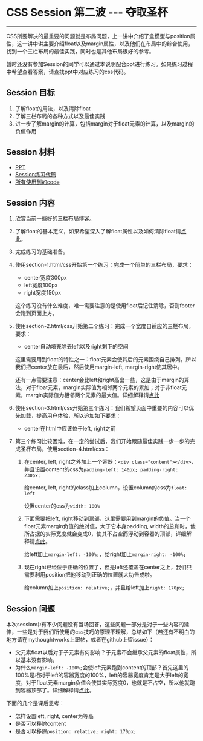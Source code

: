 # CSS Session 第二波 --- 夺取圣杯
---
CSS所要解决的最重要的问题就是布局问题，上一讲中介绍了盒模型与position属性，这一讲中讲主要介绍float以及margin属性，以及他们在布局中的综合使用，找到一个三栏布局的最佳实践，同时也是其他布局很好的参考。

暂时还没有参加Session的同学可以通过本说明配合ppt进行练习。如果练习过程中希望查看答案，请查找ppt中对应练习的css代码。
## Session 目标
1. 了解float的用法，以及清除float
2. 了解三栏布局的各种方式以及最佳实践
3. 进一步了解margin的计算，包括margin对于float元素的计算，以及margin的负值作用

## Session 材料
* [PPT](http://zation.github.com/session/css/layout/)
* [Session练习代码](https://github.com/zation/session/tree/gh-pages/css/layout/session)
* [所有使用到的code](https://github.com/zation/session/tree/gh-pages/css/layout)

## Session 内容
1. 欣赏当前一些好的三栏布局博客。
2. 了解float的基本定义，如果希望深入了解float属性以及如何清除float请[点此](http://www.qianduan.net/about-float.html)。
3. 完成练习的基础准备。
4. 使用section-1.html/css开始第一个练习：完成一个简单的三栏布局，要求：
	* center宽度300px
	* left宽度100px
	* right宽度150px
	
	这个练习没有什么难度，唯一需要注意的是使用float后记住清除，否则footer会跑到页面上方。
5. 使用section-2.html/css开始第二个练习：完成一个宽度自适应的三栏布局，要求：
	* center自动填充除去left以及right剩下的空间
	
	这里需要用到float的特性之一：float元素会使其后的元素围绕自己排列。所以我们把center放在最后，然后使用margin-left, margin-right使其居中。
	
	还有一点需要注意：center会比left和right高出一些，这是由于margin的算法，对于float元素，margin实际值为相邻两个元素的累加；对于非float元素，margin实际值为相邻两个元素的最大值。详细解释请[点此](http://w3help.org/zh-cn/kb/006/#header_3)
6. 使用section-3.html/css开始第三个练习：我们希望页面中重要的内容可以优先加载，提高用户体验，所以追加如下要求：
	* center在html中应该位于left, right之前
7. 第三个练习比较困难，在一定的尝试后，我们开始跟随最佳实践一步一步的完成圣杯布局，使用section-4.html/css：
	1. 在center, left, right之外加上一个容器：`<div class="content"></div>`，并且设置content的css为`padding-left: 140px; padding-right: 230px;`
	
		给center, left, right的class加上column，设置column的css为`float: left`
		
		设置center的css为`width: 100%`
	2. 下面需要把left, right移动到顶部，这里需要用到margin的负值。当一个float元素margin负值的绝对值，大于它本身padding, width的总和时，他所占据的实际宽度就会变成0，使其不占空而浮动到容器的顶部，详细解释请[点此](http://coding.smashingmagazine.com/2009/07/27/the-definitive-guide-to-using-negative-margins/)。
	
		给left加上`margin-left: -100%;`，给right加上`margin-right: -100%;`
	3. 现在right已经位于正确的位置了，但是left还覆盖在center之上，我们只需要利用position把他移动到正确的位置就大功告成啦。
	
		给column加上`position: relative;`，并且给left加上`right: 170px;`

## Session 问题
本次session中有不少问题没有当场回答，这些问题一部分是对于一些内容的延伸，一些是对于我们所使用的css技巧的原理不理解，总结如下（若还有不明白的地方请在mythoughtworks上跟帖，或者在github上留issue）：

* 父元素float以后对于子元素有何影响？子元素不会继承父元素的float属性，所以基本没有影响。
* 为什么`margin-left: -100%;`会使left元素跑到content的顶部？首先这里的100%是相对于left的容器宽度的100%，left的容器宽度肯定是大于left的宽度，对于float元素margin负值会使其实际宽度0，也就是不占空，所以他就跑到容器顶部了。详细解释请[点此](http://coding.smashingmagazine.com/2009/07/27/the-definitive-guide-to-using-negative-margins/)。

下面的几个是课后思考：

* 怎样设置left, right, center为等高
* 是否可以移除content
* 是否可以移除`position: relative; right: 170px;`

	
	